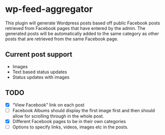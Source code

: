 # wp-feed-aggregator

This plugin will generate Wordpress posts based off public Facebook posts retrieved from Facebook pages that have entered by the admin. The generated posts will be automatically added to the same category as other posts that are retrieved from the same Facebook page.

## Current post support
- Images
- Text based status updates
- Status updates with images

## TODO
- [x] “View Facebook” link on each post
- [ ] Facebook Albums should display the first image first and then should allow for scrolling through in the whole post.
- [x] Different Facebook pages to be in their own categories
- [ ] Options to specify links, videos, images etc in the posts.
